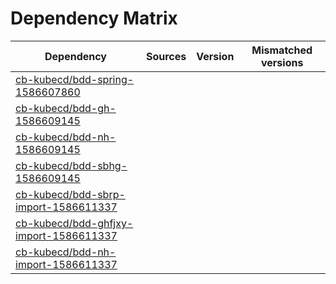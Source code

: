 # Dependency Matrix

Dependency | Sources | Version | Mismatched versions
---------- | ------- | ------- | -------------------
[cb-kubecd/bdd-spring-1586607860](https://github.com/cb-kubecd/bdd-spring-1586607860.git) |  | []() | 
[cb-kubecd/bdd-gh-1586609145](https://github.com/cb-kubecd/bdd-gh-1586609145.git) |  | []() | 
[cb-kubecd/bdd-nh-1586609145](https://github.com/cb-kubecd/bdd-nh-1586609145.git) |  | []() | 
[cb-kubecd/bdd-sbhg-1586609145](https://github.com/cb-kubecd/bdd-sbhg-1586609145.git) |  | []() | 
[cb-kubecd/bdd-sbrp-import-1586611337](https://github.com/cb-kubecd/bdd-sbrp-import-1586611337.git) |  | []() | 
[cb-kubecd/bdd-ghfjxy-import-1586611337](https://github.com/cb-kubecd/bdd-ghfjxy-import-1586611337.git) |  | []() | 
[cb-kubecd/bdd-nh-import-1586611337](https://github.com/cb-kubecd/bdd-nh-import-1586611337.git) |  | []() | 
